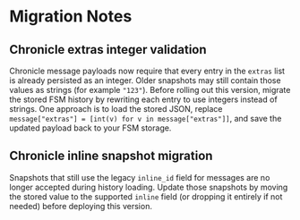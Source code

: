 # Migration Notes

## Chronicle extras integer validation

Chronicle message payloads now require that every entry in the `extras` list is
already persisted as an integer. Older snapshots may still contain those values
as strings (for example `"123"`). Before rolling out this version, migrate the
stored FSM history by rewriting each entry to use integers instead of strings.
One approach is to load the stored JSON, replace `message["extras"] = [int(v)
for v in message["extras"]]`, and save the updated payload back to your FSM
storage.

## Chronicle inline snapshot migration

Snapshots that still use the legacy `inline_id` field for messages are no longer
accepted during history loading. Update those snapshots by moving the stored
value to the supported `inline` field (or dropping it entirely if not needed)
before deploying this version.
